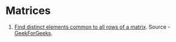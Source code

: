 # Matrices 

1. [Find distinct elements common to all rows of a matrix](Algorithms/Matrices/distinct-elements-common-among-rows-of-matrix.py).
   Source - [GeekForGeeks](https://www.geeksforgeeks.org/find-distinct-elements-common-rows-matrix/).
